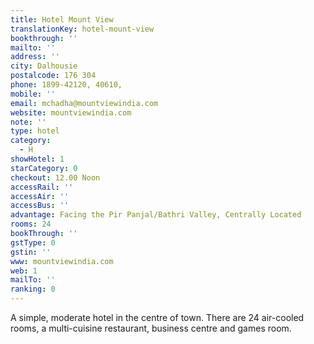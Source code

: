 ```yaml
---
title: Hotel Mount View
translationKey: hotel-mount-view
bookthrough: ''
mailto: ''
address: ''
city: Dalhousie
postalcode: 176 304
phone: 1899-42120, 40610,
mobile: ''
email: mchadha@mountviewindia.com
website: mountviewindia.com
note: ''
type: hotel
category:
  - H
showHotel: 1
starCategory: 0
checkout: 12.00 Noon
accessRail: ''
accessAir: ''
accessBus: ''
advantage: Facing the Pir Panjal/Bathri Valley, Centrally Located
rooms: 24
bookThrough: ''
gstType: 0
gstin: ''
www: mountviewindia.com
web: 1
mailTo: ''
ranking: 0
---
```







A simple, moderate hotel in the centre of town. There are 24 air-cooled rooms, a multi-cuisine restaurant, business centre and games room.
